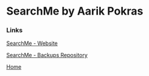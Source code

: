 # SearchMe by Aarik Pokras

### Links

[SearchMe - Website](https://searchme.glitch.me)

[SearchMe - Backups Repository](https://github.com/aarikpokras/SearchMe-Backups)

[Home](https://aarikpokras.github.io)
